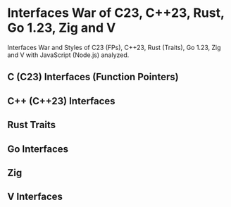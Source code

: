 # Interfaces War of C23, C++23, Rust, Go 1.23, Zig and V
Interfaces War and Styles of C23 (FPs), C++23, Rust (Traits), Go 1.23, Zig and V with JavaScript (Node.js) analyzed.

## C (C23) Interfaces (Function Pointers)

## C++ (C++23) Interfaces

## Rust Traits

## Go Interfaces

## Zig 

## V Interfaces




